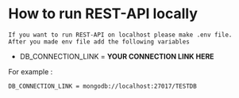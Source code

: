 # How to run REST-API locally
```
If you want to run REST-API on localhost please make .env file.
After you made env file add the following variables
```
* DB_CONNECTION_LINK = **YOUR CONNECTION LINK HERE**

For example : 
```
DB_CONNECTION_LINK = mongodb://localhost:27017/TESTDB
```


